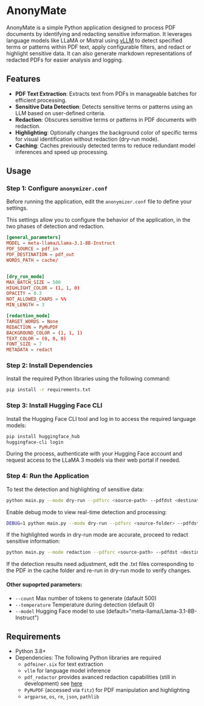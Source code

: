 # AnonyMate

AnonyMate is a simple Python application designed to process PDF documents by identifying and redacting sensitive information. It leverages language models like LLaMA or Mistral using [vLLM](https://docs.vllm.ai/en/latest/) to detect specified terms or patterns within PDF text, apply configurable filters, and redact or highlight sensitive data. It can also generate markdown representations of redacted PDFs for easier analysis and logging.

## Features

- **PDF Text Extraction**: Extracts text from PDFs in manageable batches for efficient processing.
- **Sensitive Data Detection**: Detects sensitive terms or patterns using an LLM based on user-defined criteria.
- **Redaction**: Obscures sensitive terms or patterns in PDF documents with redaction.
- **Highlighting**: Optionally changes the background color of specific terms for visual identification without redaction (dry-run mode).
- **Caching**: Caches previously detected terms to reduce redundant model inferences and speed up processing.


## Usage

### Step 1: Configure `anonymizer.conf`

Before running the application, edit the `anonymizer.conf` file to define your settings.

This settings allow you to configure the behavior of the application, in the two phases of detection and redaction.


```conf
[general_parameters]
MODEL = meta-llama/Llama-3.1-8B-Instruct
PDF_SOURCE = pdf_in
PDF_DESTINATION = pdf_out
WORDS_PATH = cache/


[dry_run_mode]
MAX_BATCH_SIZE = 500
HIGHLIGHT_COLOR = (1, 1, 0)
OPACITY = 0.3
NOT_ALLOWED_CHARS = %%
MIN_LENGTH = 3

[redaction_mode]
TARGET_WORDS = None
REDACTION = PyMuPDF
BACKGROUND_COLOR = (1, 1, 1)
TEXT_COLOR = (0, 0, 0)
FONT_SIZE = 7
METADATA = redact
```

### Step 2: Install Dependencies

Install the required Python libraries using the following command:

```bash
pip install -r requirements.txt
```

### Step 3: Install Hugging Face CLI

Install the Hugging Face CLI tool and log in to access the required language models:

```bash
pip install huggingface_hub
huggingface-cli login
```
During the process, authenticate with your Hugging Face account and request access to the LLaMA 3 models via their web portal if needed.


### Step 4: Run the Application

To test the detection and highlighting of sensitive data:
```bash
python main.py --mode dry-run --pdfsrc <source-path> --pdfdst <destination-path>
```

Enable debug mode to view real-time detection and processing:
```bash
DEBUG=1 python main.py --mode dry-run --pdfsrc <source-folder> --pdfdst <destination-path>
```

If the highlighted words in dry-run mode are accurate, proceed to redact sensitive information:
```bash
python main.py --mode redaction --pdfsrc <source-path> --pdfdst <destination-path>
```

If the detection results need adjustment, edit the .txt files corresponding to the PDF in the cache folder and re-run in dry-run mode to verify changes.

#### Other supoprted parameters:
- `--count` Max number of tokens to generate (dafault 500)
- `--temperature` Temperature during detection (default 0)
- `--model` Hugging Face model to use (default="meta-llama/Llama-3.1-8B-Instruct")

## Requirements

- Python 3.8+
- Dependencies: The following Python libraries are required
  - `pdfminer.six` for text extraction
  - `vllm` for language model inference
  - `pdf_redactor` provides avanced redaction capabilities (still in development) see [here](https://github.com/JoshData/pdf-redactor?tab=readme-ov-file)
  - `PyMuPDF` (accessed via `fitz`) for PDF manipulation and highlighting
  - `argparse`, `os`, `re`, `json`, `pathlib`


